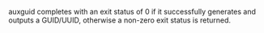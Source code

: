 auxguid completes with an exit status of 0 if it successfully generates and
outputs a GUID/UUID, otherwise a non-zero exit status is returned.
